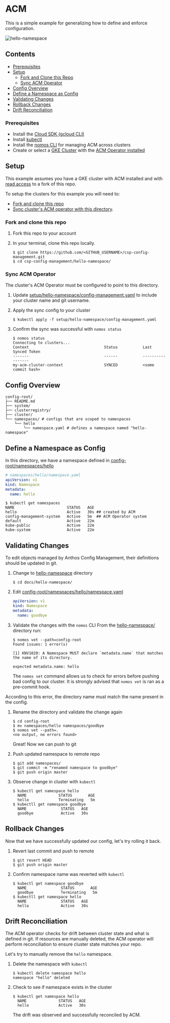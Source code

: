 # ACM 

This is a simple example for generalizing how to define and
enforce configuration.

![hello-namespace](../screenshots/hello-namespace.svg)

## Contents

* [Prerequisites](#prerequisites)
* [Setup](#setup)
  * [Fork and Clone this Repo](#fork-and-clone-this-repo)
  * [Sync ACM Operator](#sync-acm-operator)
* [Config Overview](#config-overview)
* [Define a Namespace as Config](#define-a-namespace-as-config)
* [Validating Changes](#validating-changes)
* [Rollback Changes](#rollback-changes)
* [Drift Reconciliation](#drift-reconciliation)

### Prerequisites

* Install the [Cloud SDK (gcloud CLI)](https://cloud.google.com/sdk/docs/quickstarts)
* Install [kubectl](https://kubernetes.io/docs/tasks/tools/install-kubectl/#download-as-part-of-the-google-cloud-sdk)
* Install the [nomos CLI](https://cloud.google.com/anthos-config-management/downloads) for managing ACM across clusters
* Create or select a [GKE Cluster](https://cloud.google.com/kubernetes-engine/docs/how-to/creating-a-cluster) with the [ACM Operator installed](https://cloud.google.com/anthos-config-management/docs/how-to/installing)

## Setup

This example assumes you have a GKE cluster with ACM installed and with [read access](https://cloud.google.com/anthos-config-management/docs/how-to/installing#git-creds-secret) to a fork of this repo.  

To setup the clusters for this example you will need to:

* [Fork and clone this repo](#fork-and-clone-this-repo)
* [Sync cluster's ACM operator with this directory](#sync-acm-operator).

### Fork and clone this repo

1. Fork this repo to your account

1. In your terminal, clone this repo locally. 

      ```console
      $ git clone https://github.com/<GITHUB_USERNAME>/csp-config-management.git
      $ cd csp-config-management/hello-namespace/
      ```

### Sync ACM Operator

The cluster's ACM Operator must be configured to point to this directory.

1. Update [setup/hello-namespace/config-management.yaml](setup/hello-namespace/config-management.yaml) to include your cluster name and git username.

1. Apply the sync config to your cluster

    ```console
    $ kubectl apply -f setup/hello-namespace/config-management.yaml
    ```

1. Confirm the sync was successful with `nomos status`

    ```console
    $ nomos status
    Connecting to clusters...
    Context                                 Status           Last Synced Token
    -------                                 ------           -----------------
    my-acm-cluster-context                  SYNCED           <some commit hash>
    ```

## Config Overview

```console
config-root/
├── README.md
├── system/
├── clusterregistry/
├── cluster/
└── namespaces/ # configs that are scoped to namespaces
    └── hello
        └── namespace.yaml # defines a namespace named "hello-namespace"
```

## Define a Namespace as Config

In this directory, we have a namespace defined in [config-root/namespaces/hello](config-root/namespaces/hello/)

```yaml
# namespaces/hello/namespace.yaml
apiVersion: v1
kind: Namespace
metadata:
  name: hello
```

```console
$ kubectl get namespaces
NAME                       STATUS   AGE
hello                      Active   30s ## created by ACM
config-management-system   Active   5m  ## ACM Operator system
default                    Active   22m
kube-public                Active   22m
kube-system                Active   22m
```

## Validating Changes

To edit objects managed by Anthos Config Management, their definitions should be updated in git.

1. Change to [hello-namespace](.) directory

    ```console
    $ cd docs/hello-namespace/
    ```

1. Edit [config-root/namespaces/hello/namespace.yaml](config-root/namespaces/hello/namespace.yaml)

    ```yaml
    apiVersion: v1
    kind: Namespace
    metadata:
      name: goodbye
    ```

1. Validate the changes with the `nomos` CLI
  From the [hello-namespace/](.) directory run:

    ```console
    $ nomos vet --path=config-root
    Found issues: 1 error(s)

    [1] KNV1020: A Namespace MUST declare `metadata.name` that matches the name of its directory.

    expected metadata.name: hello
    ```

    The `nomos vet` command allows us to check for errors before pushing bad config to our cluster.  It is strongly advised that `nomos vet` is ran as a pre-commit hook.

  According to this error, the directory name must match the name present in the config.

1. Rename the directory and validate the change again

    ```console
    $ cd config-root
    $ mv namespaces/hello namespaces/goodbye
    $ nomos vet --path=.
    <no output, no errors found>
    ```

    Great! Now we can push to git

1. Push updated namespace to remote repo

    ```console
    $ git add namespaces/
    $ git commit -m "renamed namespace to goodbye"
    $ git push origin master
    ```

1. Observe change in cluster with `kubectl`

    ```console
    $ kubectl get namespace hello
      NAME              STATUS       AGE
      hello             Terminating   5m
    $ kubectll get namespace goodbye
      NAME               STATUS   AGE
      goodbye            Active   30s
    ```

## Rollback Changes

Now that we have successfully updated our config, let's try rolling it back.

1. Revert last commit and push to remote

    ```console
    $ git revert HEAD
    $ git push origin master
    ```

1. Confirm namespace name was reverted with `kubectl`

    ```console
    $ kubectl get namespace goodbye
      NAME               STATUS       AGE
      goodbye            Terminating   5m
    $ kubectll get namespace hello
      NAME               STATUS   AGE
      hello              Active   30s
    ```

## Drift Reconciliation

The ACM operator checks for drift between cluster state and what is defined in git.  If resources are manually deleted, the ACM operator will perform reconciliation to ensure cluster state matches your repo.

Let's try to manually remove the `hello` namespace.

1. Delete the namespace with `kubectl`

   ```console
   $ kubectl delete namespace hello
   namespace "hello" deleted
   ```

1. Check to see if namespace exists in the cluster

    ```console
    $ kubectl get namespace hello
      NAME              STATUS   AGE
      hello             Active   30s
    ```

    The drift was observed and successfully reconciled by ACM.
